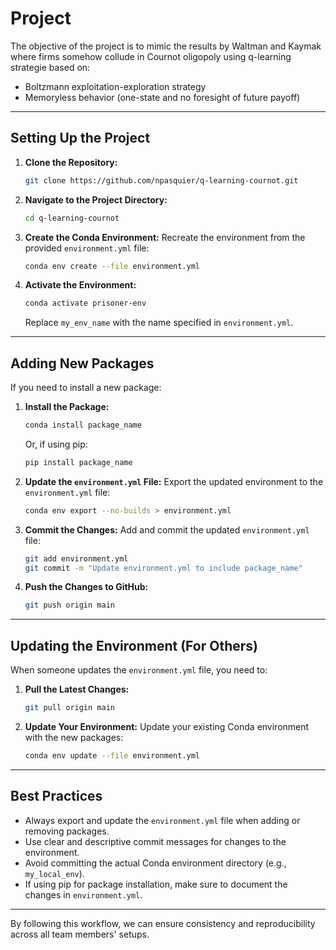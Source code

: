 # Project

The objective of the project is to mimic the results by Waltman and Kaymak where firms somehow collude in Cournot oligopoly using q-learning strategie based on:
   - Boltzmann exploitation-exploration strategy
   - Memoryless behavior (one-state and no foresight of future payoff)


---

## Setting Up the Project

1. **Clone the Repository:**
   ```bash
   git clone https://github.com/npasquier/q-learning-cournot.git
   ```

2. **Navigate to the Project Directory:**
   ```bash
   cd q-learning-cournot
   ```

3. **Create the Conda Environment:**
   Recreate the environment from the provided `environment.yml` file:
   ```bash
   conda env create --file environment.yml
   ```

4. **Activate the Environment:**
   ```bash
   conda activate prisoner-env
   ```
   Replace `my_env_name` with the name specified in `environment.yml`.

---

## Adding New Packages

If you need to install a new package:

1. **Install the Package:**
   ```bash
   conda install package_name
   ```
   Or, if using pip:
   ```bash
   pip install package_name
   ```

2. **Update the `environment.yml` File:**
   Export the updated environment to the `environment.yml` file:
   ```bash
   conda env export --no-builds > environment.yml
   ```

3. **Commit the Changes:**
   Add and commit the updated `environment.yml` file:
   ```bash
   git add environment.yml
   git commit -m "Update environment.yml to include package_name"
   ```

4. **Push the Changes to GitHub:**
   ```bash
   git push origin main
   ```

---

## Updating the Environment (For Others)

When someone updates the `environment.yml` file, you need to:

1. **Pull the Latest Changes:**
   ```bash
   git pull origin main
   ```

2. **Update Your Environment:**
   Update your existing Conda environment with the new packages:
   ```bash
   conda env update --file environment.yml
   ```

---

## Best Practices

- Always export and update the `environment.yml` file when adding or removing packages.
- Use clear and descriptive commit messages for changes to the environment.
- Avoid committing the actual Conda environment directory (e.g., `my_local_env`).
- If using pip for package installation, make sure to document the changes in `environment.yml`.

---

By following this workflow, we can ensure consistency and reproducibility across all team members' setups.
